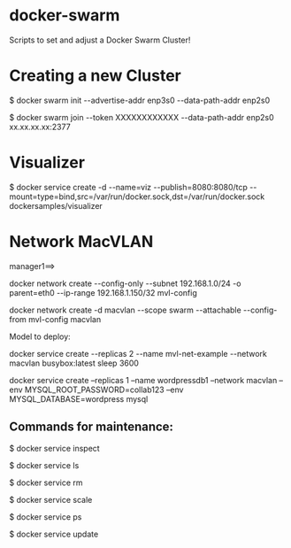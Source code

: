 # docker-swarm
Scripts to set and adjust a Docker Swarm Cluster!

# Creating a new Cluster

$ docker swarm init --advertise-addr enp3s0 --data-path-addr enp2s0

$ docker swarm join --token XXXXXXXXXXXX --data-path-addr enp2s0 xx.xx.xx.xx:2377

# Visualizer

$ docker service create -d --name=viz --publish=8080:8080/tcp --mount=type=bind,src=/var/run/docker.sock,dst=/var/run/docker.sock dockersamples/visualizer

# Network MacVLAN

manager1==>

docker network create --config-only --subnet 192.168.1.0/24 -o parent=eth0 --ip-range 192.168.1.150/32 mvl-config

docker network create -d macvlan --scope swarm --attachable --config-from mvl-config macvlan

Model to deploy:

docker service create --replicas 2 --name mvl-net-example --network macvlan busybox:latest sleep 3600

docker service create –replicas 1 –name wordpressdb1 –network macvlan –env MYSQL_ROOT_PASSWORD=collab123 –env MYSQL_DATABASE=wordpress mysql

## Commands for maintenance:

$ docker service inspect

$ docker service ls

$ docker service rm

$ docker service scale

$ docker service ps

$ docker service update

